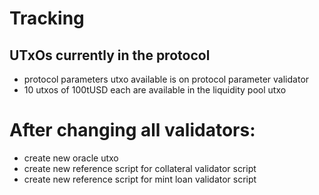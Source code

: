 # Tracking

## UTxOs currently in the protocol
- protocol parameters utxo available is on protocol parameter validator
- 10 utxos of 100tUSD each are available in the liquidity pool utxo

# After changing all validators:
- create new oracle utxo
- create new reference script for collateral validator script
- create new reference script for mint loan validator script
